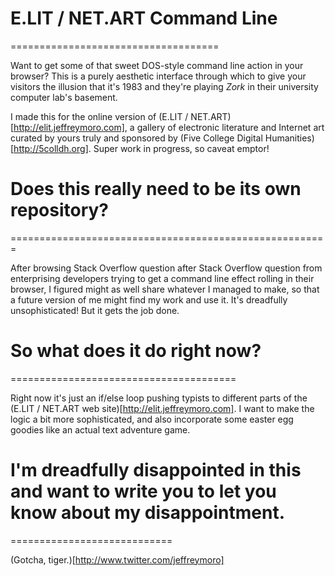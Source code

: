 # E.LIT / NET.ART Command Line
====================================

Want to get some of that sweet DOS-style command line action in your browser? This is a purely aesthetic interface through which to give your visitors the illusion that it's 1983 and they're playing *Zork* in their university computer lab's basement.

I made this for the online version of (E.LIT / NET.ART)[http://elit.jeffreymoro.com], a gallery of electronic literature and Internet art curated by yours truly and sponsored by (Five College Digital Humanities)[http://5colldh.org]. Super work in progress, so caveat emptor!

# Does this really need to be its own repository?
=======================================================

After browsing Stack Overflow question after Stack Overflow question from enterprising developers trying to get a command line effect rolling in their browser, I figured might as well share whatever I managed to make, so that a future version of me might find my work and use it. It's dreadfully unsophisticated! But it gets the job done.

# So what does it do right now?
=======================================

Right now it's just an if/else loop pushing typists to different parts of the (E.LIT / NET.ART web site)[http://elit.jeffreymoro.com]. I want to make the logic a bit more sophisticated, and also incorporate some easter egg goodies like an actual text adventure game.

# I'm dreadfully disappointed in this and want to write you to let you know about my disappointment.
============================

(Gotcha, tiger.)[http://www.twitter.com/jeffreymoro]
